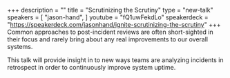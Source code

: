 +++
description = ""
title = "Scrutinizing the Scrutiny"
type = "new-talk"
speakers = [
        "jason-hand",
]
youtube = "fQ1uwFekdLo"
speakerdeck = "https://speakerdeck.com/jasonhand/ignite-scrutinizing-the-scrutiny"
+++
Common approaches to post-incident reviews are often short-sighted in their focus and rarely bring about any real improvements to our overall systems. 

This talk will provide insight in to new ways teams are analyzing incidents in retrospect in order to continuously improve system uptime.